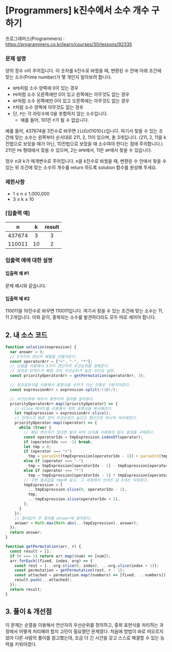 # [Programmers] k진수에서 소수 개수 구하기

프로그래머스(Programmers) : https://programmers.co.kr/learn/courses/30/lessons/92335

### 문제 설명

양의 정수 n이 주어집니다. 이 숫자를 k진수로 바꿨을 때, 변환된 수 안에 아래 조건에 맞는 소수(Prime number)가 몇 개인지 알아보려 합니다.

- `0P0`처럼 소수 양쪽에 0이 있는 경우
- `P0`처럼 소수 오른쪽에만 0이 있고 왼쪽에는 아무것도 없는 경우
- `0P`처럼 소수 왼쪽에만 0이 있고 오른쪽에는 아무것도 없는 경우
- `P`처럼 소수 양쪽에 아무것도 없는 경우
- 단, `P`는 각 자릿수에 0을 포함하지 않는 소수입니다.
  - 예를 들어, 101은 `P`가 될 수 없습니다.

예를 들어, 437674을 3진수로 바꾸면 `211`0`2`01010`11`입니다. 여기서 찾을 수 있는 조건에 맞는 소수는 왼쪽부터 순서대로 211, 2, 11이 있으며, 총 3개입니다. (211, 2, 11을 k진법으로 보았을 때가 아닌, 10진법으로 보았을 때 소수여야 한다는 점에 주의합니다.) 211은 `P0` 형태에서 찾을 수 있으며, 2는 `0P0`에서, 11은 `0P`에서 찾을 수 있습니다.

정수 n과 k가 매개변수로 주어집니다. n을 k진수로 바꿨을 때, 변환된 수 안에서 찾을 수 있는 위 조건에 맞는 소수의 개수를 return 하도록 solution 함수를 완성해 주세요.

### 제한사항

- 1 ≤ n ≤ 1,000,000
- 3 ≤ k ≤ 10

### [입출력 예]

|   n    |  k  | result |
| :----: | :-: | :----: |
| 437674 |  3  |   3    |
| 110011 | 10  |   2    |

### 입출력 예에 대한 설명

#### 입출력 예 #1

문제 예시와 같습니다.

#### 입출력 예 #2

110011을 10진수로 바꾸면 110011입니다. 여기서 찾을 수 있는 조건에 맞는 소수는 11, 11 2개입니다. 이와 같이, 중복되는 소수를 발견하더라도 모두 따로 세어야 합니다.

## 2. 내 소스 코드

```javascript
function solution(expression) {
  var answer = 0;
  // 3가지의 연산자 배열을 만들어준다.
  const operatorArr = ["+", "-", "*"];
  // 순열을 이용해서 3가지 연산자의 우선순위를 정해준다.
  // 임의로 인덱스가 빠른 것이 우선순위가 높은 것으로 설정.
  const priorityOperatorArr = getPermutation(operatorArr, 3);

  // 정규표현식을 이용해서 표현식을 숫자가 아닌 것들로 구분지어준다.
  const expressionArr = expression.split(/(\D)/);

  // 우선순위에 따라서 표현식의 결과를 알아본다.
  priorityOperatorArr.map((priorityOperator) => {
    // slice 메서드를 이용해서 위의 표현식을 복사해준다.
    let tmpExpression = expressionArr.slice();
    // 인덱스가 빠른 것이 우선순위가 높다고 했으므로 하나씩 처리해준다.
    priorityOperator.map((operator) => {
      while (true) {
        // 해당 연산자가 있다면 앞과 뒤의 숫자를 이용해서 임시 결과를 구해준다.
        const operatorIdx = tmpExpression.indexOf(operator);
        if (operatorIdx === -1) break;
        let tmp = 0;
        if (operator === "+")
          tmp = parseInt(tmpExpression[operatorIdx - 1]) + parseInt(tmpExpression[operatorIdx + 1]);
        else if (operator === "-")
          tmp = tmpExpression[operatorIdx - 1] - tmpExpression[operatorIdx + 1];
        else if (operator === "*")
          tmp = tmpExpression[operatorIdx - 1] * tmpExpression[operatorIdx + 1];
        // 구한 결과값을 tmp에 넣고, 그 과정에서 쓰여진 값 3개는 지워준다.
        tmpExpression = [
          ...tmpExpression.slice(0, operatorIdx - 1),
          tmp,
          ...tmpExpression.slice(operatorIdx + 2),
        ];
      }
    });
    // 절대값이 큰 결과를 answer에 넣어준다.
    answer = Math.max(Math.abs(...tmpExpression), answer);
  });
  return answer;
}

function getPermutation(arr, r) {
  const result = [];
  if (r === 1) return arr.map((num) => [num]);
  arr.forEach((fixed, index, org) => {
    const rest = [...org.slice(0, index), ...org.slice(index + 1)];
    const permutation = getPermutation(rest, r - 1);
    const attached = permutation.map((numbers) => [fixed, ...numbers]);
    result.push(...attached);
  });
  return result;
}
```

## 3. 풀이 & 개선점

이 문제는 순열을 이용해서 연산자의 우선순위를 정의하고, 중위 표현식을 처리하는 과정에서 어떻게 처리해야 할지 고민이 필요했던 문제였다. 처음에 방법이 바로 떠오르지 않아 다른 사람의 풀이를 참고했는데, 조금 더 긴 시간을 갖고 스스로 해결할 수 있는 능력을 키워야겠다.
